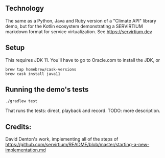 ## Technology

The same as a Python, Java and Ruby version of a "Climate API" library demo, but for the Kotlin ecosystem demonstrating a SERVIRTIUM markdown format for service virtualization. See https://servirtium.dev

## Setup

This requires JDK 11. You'll have to go to Oracle.com to install the JDK, or 

```
brew tap homebrew/cask-versions
brew cask install java11

```

## Running the demo's tests

```
./gradlew test
```

That runs the tests: direct, playback and record. TODO: more description.

## Credits:

David Denton's work, implementing all of the steps of https://github.com/servirtium/README/blob/master/starting-a-new-implementation.md